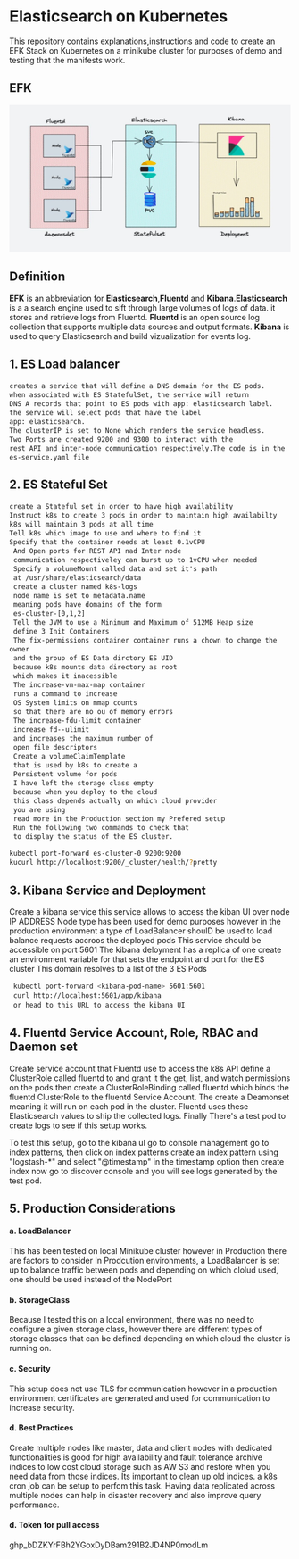 # Elasticsearch on Kubernetes

This repository contains explanations,instructions and code to create an EFK Stack on Kubernetes on a minikube cluster for
purposes of demo and testing that the manifests work.
## EFK
![My Image](EFK.jpg)
## Definition
 **EFK** is an abbreviation for **Elasticsearch**,**Fluentd** and **Kibana**.**Elasticsearch** is a a search engine used to sift
 through large volumes of logs of data. it stores and retrieve logs from Fluentd.
 **Fluentd** is an open source log collection that supports multiple
 data sources and output formats. **Kibana** is used to query Elasticsearch and build vizualization for events log.
 ## 1. ES Load balancer
    creates a service that will define a DNS domain for the ES pods.
    when associated with ES StatefulSet, the service will return
    DNS A records that point to ES pods with app: elasticsearch label.
    the service will select pods that have the label
    app: elasticsearch.
    The clusterIP is set to None which renders the service headless.
    Two Ports are created 9200 and 9300 to interact with the
    rest API and inter-node communication respectively.The code is in the es-service.yaml file
  ## 2. ES Stateful Set 
    create a Stateful set in order to have high availability 
    Instruct k8s to create 3 pods in order to maintain high availabilty
    k8s will maintain 3 pods at all time
    Tell k8s which image to use and where to find it
    Specify that the container needs at least 0.1vCPU
     And Open ports for REST API nad Inter node
     communication respectiveley can burst up to 1vCPU when needed
     Specify a volumeMount called data and set it's path
     at /usr/share/elasticsearch/data
     create a cluster named k8s-logs
     node name is set to metadata.name
     meaning pods have domains of the form
     es-cluster-[0,1,2]
     Tell the JVM to use a Minimum and Maximum of 512MB Heap size
     define 3 Init Containers
     The fix-permissions container container runs a chown to change the owner
     and the group of ES Data dirctory ES UID
     because k8s mounts data directory as root
     which makes it inacessible
     The increase-vm-max-map container
     runs a command to increase
     OS System limits on mmap counts 
     so that there are no ou of memory errors
     The increase-fdu-limit container
     increase fd--ulimit
     and increases the maximum number of
     open file descriptors
     Create a volumeClaimTemplate
     that is used by k8s to create a 
     Persistent volume for pods 
     I have left the storage class empty
     because when you deploy to the cloud 
     this class depends actually on which cloud provider
     you are using 
     read more in the Production section my Prefered setup
     Run the following two commands to check that
     to display the status of the ES cluster.

```bash
kubectl port-forward es-cluster-0 9200:9200
kucurl http://localhost:9200/_cluster/health/?pretty

```
  ## 3. Kibana Service and Deployment
  Create a kibana service
  this service allows to access
  the kiban UI over node IP ADDRESS
  Node type has been used for demo purposes
  however in the production environment
  a type of LoadBalancer shoulD be used
  to load balance requests accroos the deployed pods
  This service should be accessible on port 5601
  The kibana deloyment has a replica of one 
  create an environment variable for
  that sets the endpoint and port
  for the ES cluster
  This domain resolves to a list of
   the 3 ES Pods

  ```bash
   kubectl port-forward <kibana-pod-name> 5601:5601
   curl http://localhost:5601/app/kibana
   or head to this URL to access the kibana UI

```
## 4. Fluentd Service Account, Role, RBAC and Daemon set
   Create service account that Fluentd 
   use to access the k8s API
   define a ClusterRole called fluentd to and grant it the get, list, and watch permissions on the pods
   then create a ClusterRoleBinding called fluentd which binds the fluentd ClusterRole to the fluentd Service Account.
   The create a Deamonset meaning it will run on each pod 
   in the cluster.
   Fluentd uses these Elasticsearch values to ship the collected logs.
   Finally There's a test pod to create logs
   to see if this setup works.

   To test this setup, go to the kibana uI
   go to console management 
   go to index patterns, then click on index patterns
   create an index pattern using "logstash-*"
   and select "@timestamp" in the timestamp option
   then create index
   now go to discover console
   and you will see logs generated by the test pod.
## 5. Production Considerations
  #### a. LoadBalancer
  This has been tested on local Minikube cluster
  however in Production there are factors to consider
  In Prodcution environments, a LoadBalancer is set up
  to balance traffic between pods and depending on which 
  clolud used, one should be used instead of the NodePort

  #### b. StorageClass
  Because I tested this on a local environment, there was
  no need to configure a given storage class, however there 
  are different types of storage classes that
  can be defined depending
  on which cloud the cluster is running on.
  #### c. Security
  This setup does not use TLS for communication
  however in a production environment certificates are
  generated and used for communication to increase security.
  #### d. Best Practices
  Create multiple nodes like master, data and client nodes with dedicated functionalities is good for high availability and fault tolerance
  archive indices to low cost cloud storage such as AW S3 and restore when you need data from those indices.
  Its important to clean up old indices. a k8s cron job 
  can be setup to perfom this task.
  Having data replicated across multiple nodes can help in disaster recovery and also improve query performance.
  #### d. Token for pull access
  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





